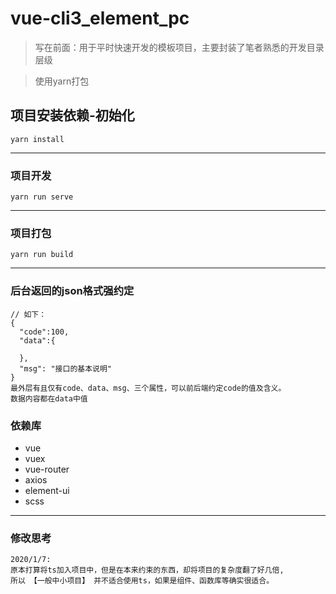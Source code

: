 # vue-cli3_element_pc
> 写在前面：用于平时快速开发的模板项目，主要封装了笔者熟悉的开发目录层级

> 使用yarn打包

## 项目安装依赖-初始化
```
yarn install
```
---

### 项目开发
```
yarn run serve
```
---

### 项目打包
```
yarn run build
```
---

### 后台返回的json格式强约定
```text
// 如下：
{
  "code":100,
  "data":{
    
  },
  "msg": "接口的基本说明"
}
最外层有且仅有code、data、msg、三个属性，可以前后端约定code的值及含义。
数据内容都在data中值
```

### 依赖库
- vue
- vuex 
- vue-router
- axios
- element-ui
- scss

---

### 修改思考
```text
2020/1/7:
原本打算将ts加入项目中，但是在本来约束的东西，却将项目的复杂度翻了好几倍,
所以 【一般中小项目】 并不适合使用ts，如果是组件、函数库等确实很适合。
```

